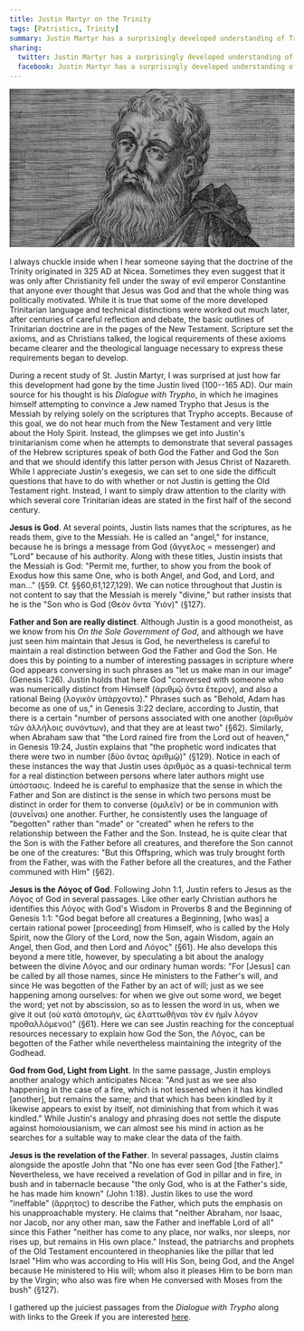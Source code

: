 ```yaml
---
title: Justin Martyr on the Trinity
tags: [Patristics, Trinity]
summary: Justin Martyr has a surprisingly developed understanding of Trinitarian doctrine for someone writing in the first half of the second century.
sharing:
  twitter: Justin Martyr has a surprisingly developed understanding of Trinitarian doctrine for someone writing in the first half of the second century.
  facebook: Justin Martyr has a surprisingly developed understanding of Trinitarian doctrine for someone writing in the first half of the second century.
---
```


![](/images/Justin_Martyr.jpg)

I always chuckle inside when I hear someone saying that the doctrine of the Trinity originated in 325 AD at Nicea.  Sometimes they even suggest that it was only after Christianity fell under the sway of evil emperor Constantine that anyone ever thought that Jesus was God and that the whole thing was politically motivated.  While it is true that some of the more developed Trinitarian language and technical distinctions were worked out much later, after centuries of careful reflection and debate, the basic outlines of Trinitarian doctrine are in the pages of the New Testament.  Scripture set the axioms, and as Christians talked, the logical requirements of these axioms became clearer and the theological language necessary to express these requirements began to develop.

During a recent study of St. Justin Martyr, I was surprised at just how far this development had gone by the time Justin lived (100--165 AD).  Our main source for his thought is his *Dialogue with Trypho*, in which he imagines himself attempting to convince a Jew named Trypho that Jesus is the Messiah by relying solely on the scriptures that Trypho accepts.  Because of this goal, we do not hear much from the New Testament and very little about the Holy Spirit.  Instead, the glimpses we get into Justin's trinitarianism come when he attempts to demonstrate that several passages of the Hebrew scriptures speak of both God the Father and God the Son and that we should identify this latter person with Jesus Christ of Nazareth.  While I appreciate Justin's exegesis, we can set to one side the difficult questions that have to do with whether or not Justin is getting the Old Testament right.  Instead, I want to simply draw attention to the clarity with which several core Trinitarian ideas are stated in the first half of the second century.<!--more-->

**Jesus is God**.  At several points, Justin lists names that the scriptures, as he reads them, give to the Messiah.  He is called an "angel," for instance, because he is brings a message from God (ἄγγελος = messenger) and "Lord" because of his authority.  Along with these titles, Justin insists that the Messiah is God: "Permit me, further, to show you from the book of Exodus how this same One, who is both Angel, and God, and Lord, and man..." (§59.  Cf. §§60,61,127,129).  We can notice throughout that Justin is not content to say that the Messiah is merely "divine," but rather insists that he is the "Son who is God (Θεὸν ὄντα Ὑιόν)" (§127).

**Father and Son are really distinct**.  Although Justin is a good monotheist, as we know from his *On the Sole Government of God*, and although we have just seen him maintain that Jesus is God, he nevertheless is careful to maintain a real distinction between God the Father and God the Son.  He does this by pointing to a number of interesting passages in scripture where God appears conversing in such phrases as "let us make man in our image" (Genesis 1:26).  Justin holds that here God "conversed with someone who was numerically distinct from Himself (ἀριθμῷ ὄντα ἕτερον), and also a rational Being (λογικὸν ὑπάρχοντα)."  Phrases such as "Behold, Adam has become as one of us," in Genesis 3:22 declare, according to Justin, that there is a certain "number of persons associated with one another (ἀριθμὸν τῶν ἀλλήλοις συνόντων), and that they are at least two" (§62).  Similarly, when Abraham saw that "the Lord rained fire from the Lord out of heaven," in Genesis 19:24, Justin explains that "the prophetic word indicates that there were two in number (δύο ὄντας ἀριθμῷ)" (§129).  Notice in each of these instances the way that Justin uses ἀριθμός as a quasi-technical term for a real distinction between persons where later authors might use ὑπόστασις.  Indeed he is careful to emphasize that the sense in which the Father and Son are distinct is the sense in which two persons must be distinct in order for them to converse (ὁμιλεῖν) or be in communion with (συνεἶναι) one another.  Further, he consistently uses the language of "begotten" rather than "made" or "created" when he refers to the relationship between the Father and the Son.  Instead, he is quite clear that the Son is with the Father before all creatures, and therefore the Son cannot be one of the creatures: "But this Offspring, which was truly brought forth from the Father, was with the Father before all the creatures, and the Father communed with Him" (§62).

**Jesus is the Λόγος of God**.  Following John 1:1, Justin refers to Jesus as the Λόγος of God in several passages.  Like other early Christian authors he identifies this Λόγος with God's Wisdom in Proverbs 8 and the Beginning of Genesis 1:1: "God begat before all creatures a Beginning, [who was] a certain rational power [proceeding] from Himself, who is called by the Holy Spirit, now the Glory of the Lord, now the Son, again Wisdom, again an Angel, then God, and then Lord and Λόγος" (§61).  He also develops this beyond a mere title, however, by speculating a bit about the analogy between the divine Λόγος and our ordinary human words: "For [Jesus] can be called by all those names, since He ministers to the Father's will, and since He was begotten of the Father by an act of will; just as we see happening among ourselves: for when we give out some word, we beget the word; yet not by abscission, so as to lessen the word in us, when we give it out (οὐ κατὰ ἀποτομὴν, ὡς ἐλαττωθῆναι τὸν ἐν ἡμῖν λόγον προθαλλόμενοι)" (§61).  Here we can see Justin reaching for the conceptual resources necessary to explain how God the Son, the Λόγος, can be begotten of the Father while nevertheless maintaining the integrity of the Godhead.

**God from God, Light from Light**.  In the same passage, Justin employs another analogy which anticipates Nicea: "And just as we see also happening in the case of a fire, which is not lessened when it has kindled [another], but remains the same; and that which has been kindled by it likewise appears to exist by itself, not diminishing that from which it was kindled."  While Justin's analogy and phrasing does not settle the dispute against homoiousianism, we can almost see his mind in action as he searches for a suitable way to make clear the data of the faith.

**Jesus is the revelation of the Father**.  In several passages, Justin claims alongside the apostle John that "No one has ever seen God [the Father]."  Nevertheless, we have received a revelation of God in pillar and in fire, in bush and in tabernacle because  "the only God, who is at the Father's side, he has made him known" (John 1:18).  Justin likes to use the word "ineffable" (ἄρρητος) to describe the Father, which puts the emphasis on his unapproachable mystery.  He claims that "neither Abraham, nor Isaac, nor Jacob, nor any other man, saw the Father and ineffable Lord of all" since this Father "neither has come to any place, nor walks, nor sleeps, nor rises up, but remains in His own place."  Instead, the patriarchs and prophets of the Old Testament encountered in theophanies like the pillar that led Israel "Him who was according to His will His Son, being God, and the Angel because He ministered to His will; whom also it pleases Him to be born man by the Virgin; who also was fire when He conversed with Moses from the bush" (§127).

I gathered up the juiciest passages from the *Dialogue with Trypho* along with links to the Greek if you are interested [here](http://www.dansheffler.com/justintrinitynotes/).